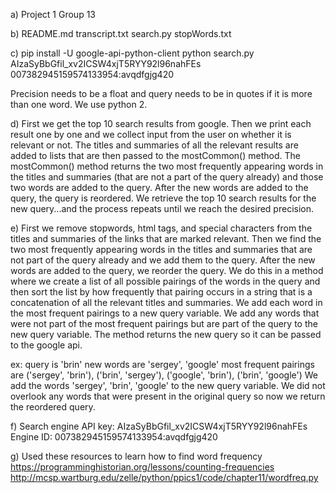 a) Project 1 Group 13

b)
README.md
transcript.txt
search.py
stopWords.txt

c)
pip install -U google-api-python-client
python search.py AIzaSyBbGfil_xv2ICSW4xjT5RYY92l96nahFEs 007382945159574133954:avqdfgjg420 <precision> <query>

Precision needs to be a float and query needs to be in quotes if it is more than one word.
We use python 2.

d) 
First we get the top 10 search results from google.
Then we print each result one by one and we collect input from the user on whether it is relevant or not.
The titles and summaries of all the relevant results are added to lists that are then passed to the mostCommon() method.
The mostCommon() method returns the two most frequently appearing words in the titles and summaries (that are not a part of the query already) and those two words are added to the query.
After the new words are added to the query, the query is reordered.
We retrieve the top 10 search results for the new query...and the process repeats until we reach the desired precision.

e)
First we remove stopwords, html tags, and special characters from the titles and summaries of the links that are marked relevant.
Then we find the two most frequently appearing words in the titles and summaries that are not part of the query already and we add them to the query.
After the new words are added to the query, we reorder the query.
We do this in a method where we create a list of all possible pairings of the words in the query and then sort the list by how frequently that pairing occurs in a string that is a concatenation of all the relevant titles and summaries.
We add each word in the most frequent pairings to a new query variable.
We add any words that were not part of the most frequent pairings but are part of the query to the new query variable.
The method returns the new query so it can be passed to the google api.

ex:
query is 'brin'
new words are 'sergey', 'google'
most frequent pairings are ('sergey', 'brin'), ('brin', 'sergey'), ('google', 'brin'), ('brin', 'google')
We add the words 'sergey', 'brin', 'google' to the new query variable.
We did not overlook any words that were present in the original query so now we return the reordered query.

f)
Search engine API key: AIzaSyBbGfil_xv2ICSW4xjT5RYY92l96nahFEs
Engine ID: 007382945159574133954:avqdfgjg420


g) Used these resources to learn how to find word frequency
https://programminghistorian.org/lessons/counting-frequencies
http://mcsp.wartburg.edu/zelle/python/ppics1/code/chapter11/wordfreq.py

